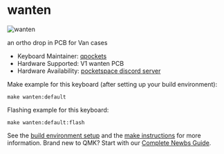 # wanten

![wanten](https://i.imgur.com/d7o1Edf.png)

an ortho drop in PCB for Van cases

* Keyboard Maintainer: [qpockets](https://github.com/qpockets)
* Hardware Supported: V1 wanten PCB
* Hardware Availability: [pocketspace discord server](https://discord.gg/fKbTxraHc6)

Make example for this keyboard (after setting up your build environment):

    make wanten:default

Flashing example for this keyboard:

    make wanten:default:flash

See the [build environment setup](https://docs.qmk.fm/#/getting_started_build_tools) and the [make instructions](https://docs.qmk.fm/#/getting_started_make_guide) for more information. Brand new to QMK? Start with our [Complete Newbs Guide](https://docs.qmk.fm/#/newbs).
